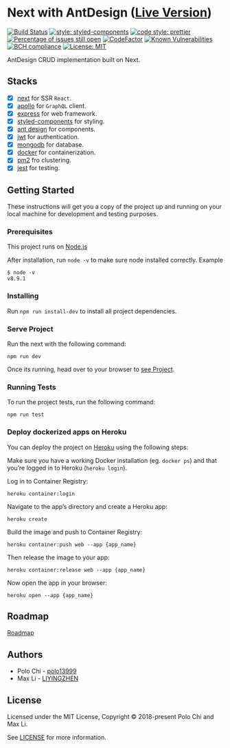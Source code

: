 # Next with AntDesign ([Live Version](https://next-ant.herokuapp.com/))

[![Build Status](https://travis-ci.org/polo13999/nextAnt.svg?branch=master)](https://travis-ci.org/polo13999/nextAnt)
[![style: styled-components](https://img.shields.io/badge/style-%F0%9F%92%85%20styled--components-orange.svg?colorB=daa357&colorA=db748e)](https://github.com/styled-components/styled-components)
[![code style: prettier](https://img.shields.io/badge/code_style-prettier-ff69b4.svg?style=flat-square)](https://github.com/prettier/prettier)
[![Percentage of issues still open](http://isitmaintained.com/badge/open/polo13999/nextAnt.svg)](http://isitmaintained.com/project/polo13999/nextAnt 'Percentage of issues still open')
[![CodeFactor](https://www.codefactor.io/repository/github/polo13999/nextant/badge)](https://www.codefactor.io/repository/github/polo13999/nextant)
[![Known Vulnerabilities](https://snyk.io/test/github/polo13999/nextAnt/badge.svg)](https://snyk.io/test/github/polo13999/nextAnt)
[![BCH compliance](https://bettercodehub.com/edge/badge/polo13999/nextAnt?branch=master)](https://bettercodehub.com/)
[![License: MIT](https://img.shields.io/badge/License-MIT-yellow.svg)](https://opensource.org/licenses/MIT)

AntDesign CRUD implementation built on Next.

## Stacks

- [x] [next](https://github.com/zeit/next.js/) for SSR `React`.
- [x] [apollo](https://github.com/apollographql) for `GraphQL` client.
- [x] [express](https://github.com/expressjs/express) for web framework.
- [x] [styled-components](https://github.com/styled-components/styled-components) for styling.
- [x] [ant design](https://ant.design/docs/react/introduce) for components.
- [x] [jwt](https://jwt.io/) for authentication.
- [x] [mongodb](https://www.mongodb.com/) for database.
- [x] [docker](https://www.docker.com/) for containerization.
- [x] [pm2](http://pm2.keymetrics.io/) fro clustering.
- [x] [jest](https://facebook.github.io/jest/) for testing.

## Getting Started

These instructions will get you a copy of the project up and running on your local machine for development and testing purposes.

### Prerequisites

This project runs on [Node.js](https://nodejs.org/en/)

After installation, run `node -v` to make sure node installed correctly. Example

```
$ node -v
v8.9.1
```

### Installing

Run `npm run install-dev` to install all project dependencies.

### Serve Project

Run the next with the following command:

```
npm run dev
```

Once its running, head over to your browser to [see Project](http://localhost:3000/).

### Running Tests

To run the project tests, run the following command:

```
npm run test
```

### Deploy dockerized apps on Heroku

You can deploy the project on [Heroku](https://www.heroku.com/) using the following steps:

Make sure you have a working Docker installation (eg. `docker ps`) and that you’re logged in to Heroku (`heroku login`).

Log in to Container Registry:

```
heroku container:login
```

Navigate to the app’s directory and create a Heroku app:

```
heroku create
```

Build the image and push to Container Registry:

```
heroku container:push web --app {app_name}
```

Then release the image to your app:

```
heroku container:release web --app {app_name}
```

Now open the app in your browser:

```
heroku open --app {app_name}
```

## Roadmap

[Roadmap](./Learn.md)

## Authors

- Polo Chi - [polo13999](https://github.com/polo13999)
- Max Li - [LIYINGZHEN](https://github.com/LIYINGZHEN)

## License

Licensed under the MIT License, Copyright © 2018-present Polo Chi and Max Li.

See [LICENSE](LICENSE.md) for more information.
